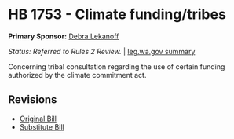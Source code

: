 # HB 1753 - Climate funding/tribes
**Primary Sponsor:** [Debra Lekanoff](/person/leg/lekanoff_de.md)

*Status: Referred to Rules 2 Review.* | [leg.wa.gov summary](https://app.leg.wa.gov/billsummary?BillNumber=1753&Year=2021)

Concerning tribal consultation regarding the use of certain funding authorized by the climate commitment act.

## Revisions
* [Original Bill](1/)
* [Substitute Bill](S/)